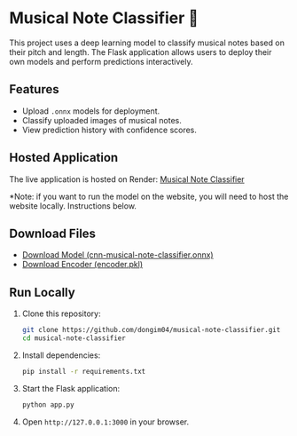 # Musical Note Classifier 🎵

This project uses a deep learning model to classify musical notes based on their pitch and length. The Flask application allows users to deploy their own models and perform predictions interactively.

## Features
- Upload `.onnx` models for deployment.
- Classify uploaded images of musical notes.
- View prediction history with confidence scores.

## Hosted Application
The live application is hosted on Render:
[Musical Note Classifier](https://musical-note-classifier.onrender.com)

*Note: if you want to run the model on the website, you will need to host the website locally. Instructions below.

## Download Files
- [Download Model (cnn-musical-note-classifier.onnx)](https://github.com/dongim04/musical-note-classifier/raw/main/cnn-musical-note-classifier.onnx)
- [Download Encoder (encoder.pkl)](https://github.com/dongim04/musical-note-classifier/raw/main/encoder.pkl)

## Run Locally
1. Clone this repository:
   ```bash
   git clone https://github.com/dongim04/musical-note-classifier.git
   cd musical-note-classifier
   ```
2. Install dependencies:
   ```bash
   pip install -r requirements.txt
   ```
3. Start the Flask application:
   ```bash
   python app.py
   ```
4. Open `http://127.0.0.1:3000` in your browser.
